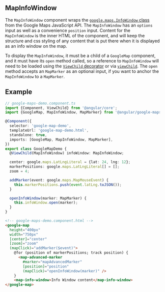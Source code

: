 ## MapInfoWindow

The `MapInfoWindow` component wraps the [`google.maps.InfoWindow` class](https://developers.google.com/maps/documentation/javascript/reference/info-window#InfoWindow) from the Google Maps JavaScript API. The `MapInfoWindow` has an `options` input as well as a convenience `position` input. Content for the `MapInfoWindow` is the inner HTML of the component, and will keep the structure and css styling of any content that is put there when it is displayed as an info window on the map.

To display the `MapInfoWindow`, it must be a child of a `GoogleMap` component, and it must have its `open` method called, so a reference to `MapInfoWindow` will need to be loaded using the [`ViewChild` decorator](https://angular.dev/api/core/ViewChild) or via [`viewChild`](https://angular.dev/api/core/viewChild). The `open` method accepts an `MapMarker` as an optional input, if you want to anchor the `MapInfoWindow` to a `MapMarker`.

## Example

```typescript
// google-maps-demo.component.ts
import {Component, ViewChild} from '@angular/core';
import {GoogleMap, MapInfoWindow, MapMarker} from '@angular/google-maps';

@Component({
  selector: 'google-map-demo',
  templateUrl: 'google-map-demo.html',
  standalone: true,
  imports: [GoogleMap, MapInfoWindow, MapMarker],
})
export class GoogleMapDemo {
  @ViewChild(MapInfoWindow) infoWindow: MapInfoWindow;

  center: google.maps.LatLngLiteral = {lat: 24, lng: 12};
  markerPositions: google.maps.LatLngLiteral[] = [];
  zoom = 4;

  addMarker(event: google.maps.MapMouseEvent) {
    this.markerPositions.push(event.latLng.toJSON());
  }

  openInfoWindow(marker: MapMarker) {
    this.infoWindow.open(marker);
  }
}
```

```html
<!-- google-maps-demo.component.html -->
<google-map
  height="400px"
  width="750px"
  [center]="center"
  [zoom]="zoom"
  (mapClick)="addMarker($event)">
    @for (position of markerPositions; track position) {
      <map-advanced-marker
        #marker="mapAdvancedMarker"
        [position]="position"
        (mapClick)="openInfoWindow(marker)" />
    }
    <map-info-window>Info Window content</map-info-window>
</google-map>
```
